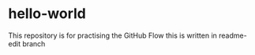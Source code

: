 # hello-world
This repository is for practising the GitHub Flow
this is written in readme-edit branch
